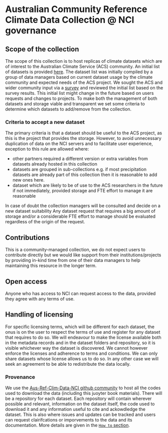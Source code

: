 # Australian Community Reference Climate Data Collection @ NCI governance

## Scope of the collection
The scope of this collection is to host replicas of climate datasets which are of interest to the Australian Climate Service (ACS) community.
An initial list of datasets is provided [here](list.md). The dataset list was initially compiled by a group of data managers based on current dataset usage by the climate community and expected needs of the ACS project. We sought the ACS and wider community input via a [survey](https://forms.gle/4BiXS3wtEPAwCgA6A) and reviewed the initial list based on the survey results. 
This initial list might change in the future based on users requests and changes to projects. 
To make both the management of both datasets and storage viable and transparent we set some criteria to determine which datasets to add/remove from the collection.

### Criteria to accept a new dataset
The primary criteria is that a dataset should be useful to the ACS project, as this is the project that provides the storage. However, to avoid unnecessary duplication of data on the NCI servers and to facilitate user experience, exception to this rule are allowed where:

 - other partners required a different version or extra variables from datasets already hosted in this collection
 - datasets are grouped in sub-collections e.g. if most precipitation datasets are already part of this collection then it is reasonable to add new ones here.
 - dataset which are likely to be of use to the ACS researchers in the future if not immediately, provided storage and FTE effort to manage it are reasonable

In case of doubt the collection managers will be consulted and decide on a new dataset suitability
Any dataset request that requires a big amount of storage and/or a considerable FTE effort to manage should be evaluated regardless of the origin of the request.

## Contributions
This is a community-managed collection, we do not expect users to contribute directly but we would like support from their institutions/projects by providing in-kind time from one of their data managers to help maintaining this resource in the longer term.


## Open access
Anyone who has access to NCI can request access to the data, provided they agree with any terms of use.

## Handling of licensing
For specific licensing terms, which will be different for each dataset, the onus is on the user to respect the terms of use and register for any dataset that requires to do so. We will endeavour to make the license available both in the metadata records and in the dataset folders and repository, so it is visible whichever way the dataset is discovered. We cannot however enforce the licenses and adherence to terms and conditions.
We can only share datasets whose license allows us to do so. In any other case we will seek an agreement to be able to redistribute the data locally.

### Provenance
We use the [Aus-Ref-Clim-Data-NCI github community](https://github.com/aus-ref-clim-data-nci) to host all the codes used to download the data (including this juoyter book materials). There will be a repository for each dataset. Each repository will contain wherever possible and relevant, information on the dataset itself, the code used to download it and any information useful to cite and ackowdledge the dataset. This is also where issues and updates can be tracked and users can request clairifcations or imporvements to the data and its documentation. More details are given in the [`How to` section](howto.md). 
